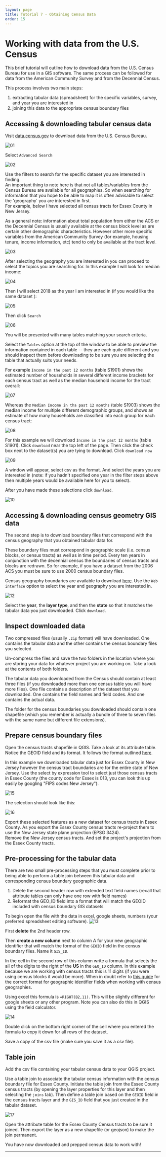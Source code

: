 ```yaml
---
layout: page
title: Tutorial 7 - Obtaining Census Data
order: 15
---
```


# Working with data from the U.S. Census

This brief tutorial will outline how to download data from the U.S. Census Bureau for use in a GIS software. The same process can be followed for data from the American Community Survey and from the Decennial Census.  

This process involves two main steps:

1. extracting tabular data (spreadsheet) for the specific variables, survey, and year you are interested in 
2. joining this data to the appropriate census boundary files  

## Accessing & downloading tabular census data

Visit [data.census.gov](https://data.census.gov/cedsci/) to download data from the U.S. Census Bureau.  

![01]

Select `Advanced Search`  

![02]

Use the filters to search for the specific dataset you are interested in finding.  
An important thing to note here is that not all tables/variables from the Census Bureau are available for all geographies. So when searching for information that you hope to be able to map it is often advisable to select the 'geography' you are interested in first.  
For example, below I have selected all census tracts for Essex County in New Jersey.

As a general note: information about total population from either the ACS or the Decennial Census is usually available at the census block level as are certain other demographic characteristics. However other more specific variables from the American Community Survey (for example, housing tenure, income information, etc) tend to only be available at the tract level. 

![03] 

After selecting the geography you are interested in you can proceed to select the topics you are searching for. In this example I will look for median income: 

![04]

Then I will select 2018 as the year I am interested in (if you would like the same dataset ): 

![05]

Then click `Search`

![06] 

You will be presented with many tables matching your search criteria. 

Select the `Tables` option at the top of the window to be able to preview the information contained in each table -- they are each quite different and you should inspect them before downloading to be sure you are selecting the table that actually suits your needs. 

For example `Income in the past 12 months` (table S1901) shows the estimated number of households in several different income brackets for each census tract as well as the median household income for the tract overall:  

![07]

Whereas the `Median Income in tha past 12 months` (table S1903) shows the median income for multiple different demographic groups, and shows an estimate of how many households are classified into each group for each census tract:

![08]

For this example we will download `Income in the past 12 months` (table S1901). Click `download` near the top left of the page. Then click the check box next to the dataset(s) you are tying to download. Click `download now`

![09]

A window will appear, select csv as the format.  And select the years you are interested in (note: if you hadn't specified one year in the filter steps above then multiple years would be available here for you to select).  

After you have made these selections click `download`.  

![10]


## Accessing & downloading census geometry GIS data

The second step is to download boundary files that correspond with the census geography that you obtained tabular data for.  

These boundary files must correspond in geographic scale (i.e. census blocks, or census tracts) as well as in time period. Every ten years in conjunction with the decennial census the boundaries of census tracts and blocks are redrawn. So for example, if you have a dataset from the 2006 ACS you must be sure to use 2000 census boundary files.  

Census geography boundaries are available to download [here](https://www.census.gov/geographies/mapping-files/time-series/geo/tiger-line-file.html). Use the `Web interface` option to select the year and geography you are interested in.  

![12]

Select the **year**, the **layer type**, and then the **state** so that it matches the tabular data you just downloaded. Click `download`.  

## Inspect downloaded data

Two compressed files (usually `.zip` format) will have downloaded. One contains the tabular data and the other contains the census boundary files you selected.  

Un-compress the files and save the two folders in the location where you are storing your data for whatever project you are working on. Take a look at the contents of both folders.  

The tabular data you downloaded from the Census should contain at least three files (if you downloaded more than one census table you will have more files). One file contains a description of the dataset that you downloaded. One contains the field names and field codes. And one contains the actual data.

The folder for the census boundaries you downloaded should contain one shapefile (which you remember is actually a bundle of three to seven files with the same name but different file extensions).  

## Prepare census boundary files 

Open the census tracts shapefile in QGIS. Take a look at its attribute table. Notice the GEOID field and its format. It follows the format outlined [here](https://www.census.gov/programs-surveys/geography/guidance/geo-identifiers.html).  

In this example we downloaded tabular data just for Essex County in New Jersey however the census tract boundaries are for the entire state of New Jersey. Use the select by expression tool to select just those census tracts in Essex County (the county code for Essex is 013, you can look this up easily by googling "FIPS codes New Jersey").  

![15]

The selection should look like this:  

![16]

Export these selected features as a new dataset for census tracts in Essex County. As you export the Essex County census tracts re-project them to use the New Jersey state plane projection (EPSG 3424).  
Remove the New Jersey census tracts. And set the project's projection from the Essex County tracts.  


## Pre-processing for the tabular data

There are two small pre-processing steps that you must complete prior to being able to perform a table join between this tabular data and corresponding census boundary geographic data.

1. Delete the second header row with extended text field names (recall that attribute tables can only have one row with field names)
2. Reformat the GEO_ID field into a format that will match the GEOID included with census boundary GIS datasets

To begin open the file with the data in excel, google sheets, numbers (your preferred spreadsheet editing software). 
![13]

First **delete** the 2nd header row.

Then **create a new column** next to column A for your new geographic identifier that will match the format of the `GEOID` field in the census boundary files. Name it `GIS_ID`.  

In the cell in the second row of this column write a formula that selects the all of the digits to the right of the **US** in the `GEO_ID` column. In this example because we are working with census tracts this is 11 digits (if you were using census blocks it would be more). When in doubt refer to [this guide](https://www.census.gov/programs-surveys/geography/guidance/geo-identifiers.html) for the correct format for geographic identifier fields when working with census geographies.  

Using excel this formula is `=RIGHT(B2,11)`. This will be slightly different for google sheets or any other program. Note you can also do this in QGIS using the field calculator.

![14]

Double click on the bottom right corner of the cell where you entered the formula to copy it down for all rows of the dataset.  

Save a copy of the csv file (make sure you save it as a csv file).  


## Table join

Add the csv file containing your tabular census data to your QGIS project.  

Use a table join to associate the tabular census information with the census boundary file for Essex County. Initiate the table join from the Essex County census tracts (by opening the layer properties for this layer and then selecting the `joins` tab). Then define a table join based on the `GEOID` field in the census tracts layer and the `GIS_ID` field that you just created in the tabular dataset.  

![17]


Open the attribute table for the Essex County Census tracts to be sure it joined. Then export the layer as a new shapefile (or geojson) to make the join permanent.  

You have now downloaded and prepped census data to work with! 



---
[01]: /methods-in-spatial-research-fa2021/tutorials/assets/resources_img/01.png
[02]: /methods-in-spatial-research-fa2021/tutorials/assets/resources_img/02.png
[03]: /methods-in-spatial-research-fa2021/tutorials/assets/resources_img/03.png
[04]: /methods-in-spatial-research-fa2021/tutorials/assets/resources_img/04.png
[05]: /methods-in-spatial-research-fa2021/tutorials/assets/resources_img/05.png
[06]: /methods-in-spatial-research-fa2021/tutorials/assets/resources_img/06.png
[07]: /methods-in-spatial-research-fa2021/tutorials/assets/resources_img/07.png
[08]: /methods-in-spatial-research-fa2021/tutorials/assets/resources_img/08.png
[09]: /methods-in-spatial-research-fa2021/tutorials/assets/resources_img/09.png
[10]: /methods-in-spatial-research-fa2021/tutorials/assets/resources_img/10.png
[11]: /methods-in-spatial-research-fa2021/tutorials/assets/resources_img/11.png
[12]: /methods-in-spatial-research-fa2021/tutorials/assets/resources_img/12.png
[13]: /methods-in-spatial-research-fa2021/tutorials/assets/resources_img/13.png
[14]: /methods-in-spatial-research-fa2021/tutorials/assets/resources_img/14.png
[15]: /methods-in-spatial-research-fa2021/tutorials/assets/resources_img/15.png
[16]: /methods-in-spatial-research-fa2021/tutorials/assets/resources_img/16.gif
[17]: /methods-in-spatial-research-fa2021/tutorials/assets/resources_img/17.png